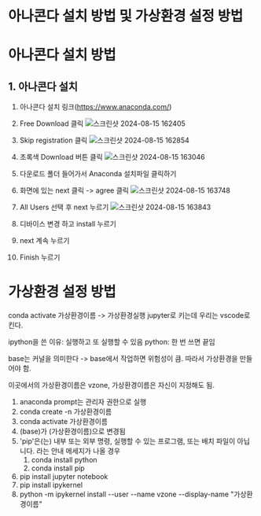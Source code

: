아나콘다 설치 방법 및 가상환경 설정 방법
============
# 아나콘다 설치 방법

## 1. 아나콘다 설치
1. 아나콘다 설치 링크(https://www.anaconda.com/)

2. Free Download 클릭
![스크린샷 2024-08-15 162405](https://github.com/user-attachments/assets/73e365ce-a531-4484-bd09-b36d2cc8ce31)

3. Skip registration 클릭
![스크린샷 2024-08-15 162854](https://github.com/user-attachments/assets/dc5d4506-0adb-44bc-a178-e86a8cefe929)

4. 초록색 Download 버튼 클릭
![스크린샷 2024-08-15 163046](https://github.com/user-attachments/assets/2ade199a-b21c-4d73-8667-6bbe586e03e1)

5. 다운로드 폴더 들어가서 Anaconda 설치파일 클릭하기
6. 화면에 있는 next 클릭 -> agree 클릭
![스크린샷 2024-08-15 163748](https://github.com/user-attachments/assets/59eedb59-6f67-4be0-9f1a-cfcf0127cc63)

7. All Users 선택 후 next 누르기
![스크린샷 2024-08-15 163843](https://github.com/user-attachments/assets/09804984-ea98-4efb-a089-8a92123cb12b)

8. 디바이스 변경 하고 install 누르기

9. next 계속 누르기

10. Finish 누르기

# 가상환경 설정 방법
conda activate 가상환경이름 -> 가상환경실행 
jupyter로 키는데 우리는 vscode로 킨다.

ipython을 쓴 이유: 실행하고 또 실행할 수 있음 
python: 한 번 쓰면 끝임

base는 커널을 의미한다 -> base에서 작업하면 위험성이 큼. 따라서 가상환경을 만들어야 함.

이곳에서의 가상환경이름은 vzone, 가상환경이름은 자신이 지정해도 됨.  

1. anaconda prompt는 관리자 권한으로 실행
2. conda create -n 가상환경이름 
3. conda activate 가상환경이름 
4. (base)가 (가상환경이름)으로 변경됨
5. 'pip'은(는) 내부 또는 외부 명령, 실행할 수 있는 프로그램, 또는 배치 파일이 아닙니다. 라는 안내 메세지가 나올 경우
   1) conda install python 
   2) conda install pip 
6. pip install jupyter notebook 
7. pip install ipykernel 
8. python -m ipykernel install --user --name vzone --display-name "가상환경이름" 
